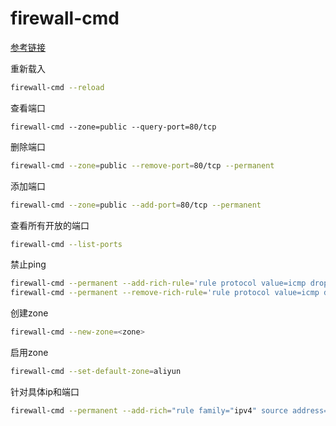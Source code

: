 # firewall-cmd

[参考链接](https://juejin.cn/post/6844904162988130312)

重新载入

```bash
firewall-cmd --reload
```

查看端口

```bsah
firewall-cmd --zone=public --query-port=80/tcp
```

删除端口

```bash
firewall-cmd --zone=public --remove-port=80/tcp --permanent
```

添加端口

```bash
firewall-cmd --zone=public --add-port=80/tcp --permanent
```

查看所有开放的端口

```bash
firewall-cmd --list-ports
```

禁止ping

```bash
firewall-cmd --permanent --add-rich-rule='rule protocol value=icmp drop'
firewall-cmd --permanent --remove-rich-rule='rule protocol value=icmp drop'
```

创建zone

```bash
firewall-cmd --new-zone=<zone>
```

启用zone

```bash
firewall-cmd --set-default-zone=aliyun
```

针对具体ip和端口

```bash
firewall-cmd --permanent --add-rich="rule family="ipv4" source address="183.135.155.40" port protocol="tcp" port="3306" accept"
```

